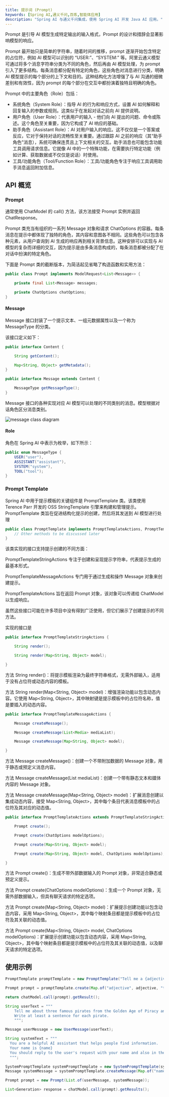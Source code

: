 ```yaml
---
title: 提示词 (Prompt)
keywords: [Spring AI,通义千问,百炼,智能体应用]
description: "Spring AI 与通义千问集成，使用 Spring AI 开发 Java AI 应用。"
---
```


Prompt 是引导 AI 模型生成特定输出的输入格式，Prompt 的设计和措辞会显著影响模型的响应。

Prompt 最开始只是简单的字符串，随着时间的推移，prompt 逐渐开始包含特定的占位符，例如 AI 模型可以识别的 “USER:”、“SYSTEM:” 等。阿里云通义模型可通过将多个消息字符串分类为不同的角色，然后再由 AI 模型处理，为 prompt 引入了更多结构。每条消息都分配有特定的角色，这些角色对消息进行分类，明确 AI 模型提示的每个部分的上下文和目的。这种结构化方法增强了与 AI 沟通的细微差别和有效性，因为 prompt 的每个部分在交互中都扮演着独特且明确的角色。

Prompt 中的主要角色（Role）包括：

* 系统角色（System Role）：指导 AI 的行为和响应方式，设置 AI 如何解释和回复输入的参数或规则。这类似于在发起对话之前向 AI 提供说明。
* 用户角色（User Role）：代表用户的输入 - 他们向 AI 提出的问题、命令或陈述。这个角色至关重要，因为它构成了 AI 响应的基础。
* 助手角色（Assistant Role）：AI 对用户输入的响应。这不仅仅是一个答案或反应，它对于保持对话的流畅性至关重要。通过跟踪 AI 之前的响应（其“助手角色”消息），系统可确保连贯且上下文相关的交互。助手消息也可能包含功能工具调用请求信息。它就像 AI 中的一个特殊功能，在需要执行特定功能（例如计算、获取数据或不仅仅是说话）时使用。
* 工具/功能角色（Tool/Function Role）：工具/功能角色专注于响应工具调用助手消息返回附加信息。


## API 概览
### Prompt
通常使用 ChatModel 的 call() 方法，该方法接受 Prompt 实例并返回 ChatResponse。

Prompt 类充当有组织的一系列 Message 对象和请求 ChatOptions 的容器。每条消息在提示中都体现了独特的角色，其内容和意图各不相同。这些角色可以包含各种元素，从用户查询到 AI 生成的响应再到相关背景信息。这种安排可以实现与 AI 模型的复杂而详细的交互，因为提示是由多条消息构成的，每条消息都被分配了在对话中扮演的特定角色。

下面是 Prompt 类的截断版本，为简洁起见省略了构造函数和实用方法：

```java
public class Prompt implements ModelRequest<List<Message>> {

    private final List<Message> messages;

    private ChatOptions chatOptions;
}
```

#### Message
Message 接口封装了一个提示文本、一组元数据属性以及一个称为 MessageType 的分类。

该接口定义如下：

```java
public interface Content {

	String getContent();

	Map<String, Object> getMetadata();
}

public interface Message extends Content {

	MessageType getMessageType();
}
```

Message 接口的各种实现对应 AI 模型可以处理的不同类别的消息。模型根据对话角色区分消息类别。

![message class diagram](https://img.alicdn.com/imgextra/i4/O1CN01LoRnWM1iHkvWVQTbd_!!6000000004388-0-tps-4379-3653.jpg)


#### Role

角色在 Spring AI 中表示为枚举，如下所示：

```java
public enum MessageType {
	USER("user"),
	ASSISTANT("assistant"),
	SYSTEM("system"),
	TOOL("tool");
}
```

### Prompt Template

Spring AI 中用于提示模板的关键组件是 PromptTemplate 类。该类使用 Terence Parr 开发的 OSS StringTemplate 引擎来构建和管理提示。PromptTemplate 类旨在促进结构化提示的创建，然后将其发送到 AI 模型进行处理

```java
public class PromptTemplate implements PromptTemplateActions, PromptTemplateMessageActions {
    // Other methods to be discussed later
}
```

该类实现的接口支持提示创建的不同方面：

PromptTemplateStringActions 专注于创建和呈现提示字符串，代表提示生成的最基本形式。

PromptTemplateMessageActions 专门用于通过生成和操作 Message 对象来创建提示。

PromptTemplateActions 旨在返回 Prompt 对象，该对象可以传递给 ChatModel 以生成响应。

虽然这些接口可能在许多项目中没有得到广泛使用，但它们展示了创建提示的不同方法。

实现的接口是

```java
public interface PromptTemplateStringActions {

	String render();

	String render(Map<String, Object> model);

}
```

方法 String render()：将提示模板渲染为最终字符串格式，无需外部输入，适用于没有占位符或动态内容的模板。

方法 String render(Map<String, Object> model)：增强渲染功能以包含动态内容。它使用 Map<String, Object>，其中映射键是提示模板中的占位符名称，值是要插入的动态内容。

```java
public interface PromptTemplateMessageActions {

	Message createMessage();

    Message createMessage(List<Media> mediaList);

	Message createMessage(Map<String, Object> model);

}
```

方法 Message createMessage()：创建一个不带附加数据的 Message 对象，用于静态或预定义消息内容。

方法 Message createMessage(List<Media> mediaList)：创建一个带有静态文本和媒体内容的 Message 对象。

方法 Message createMessage(Map<String, Object> model)：扩展消息创建以集成动态内容，接受 Map<String, Object>，其中每个条目代表消息模板中的占位符及其对应的动态值。

```java
public interface PromptTemplateActions extends PromptTemplateStringActions {

	Prompt create();

	Prompt create(ChatOptions modelOptions);

	Prompt create(Map<String, Object> model);

	Prompt create(Map<String, Object> model, ChatOptions modelOptions);

}
```

方法 Prompt create()：生成不带外部数据输入的 Prompt 对象，非常适合静态或预定义提示。

方法 Prompt create(ChatOptions modelOptions)：生成一个 Prompt 对象，无需外部数据输入，但具有聊天请求的特定选项。

方法 Prompt create(Map<String, Object> model)：扩展提示创建功能以包含动态内容，采用 Map<String, Object>，其中每个映射条目都是提示模板中的占位符及其关联的动态值。

方法 Prompt create(Map<String, Object> model, ChatOptions modelOptions)：扩展提示创建功能以包含动态内容，采用 Map<String, Object>，其中每个映射条目都是提示模板中的占位符及其关联的动态值，以及聊天请求的特定选项。

## 使用示例

```java
PromptTemplate promptTemplate = new PromptTemplate("Tell me a {adjective} joke about {topic}");

Prompt prompt = promptTemplate.create(Map.of("adjective", adjective, "topic", topic));

return chatModel.call(prompt).getResult();
```



```java
String userText = """
    Tell me about three famous pirates from the Golden Age of Piracy and why they did.
    Write at least a sentence for each pirate.
    """;

Message userMessage = new UserMessage(userText);

String systemText = """
  You are a helpful AI assistant that helps people find information.
  Your name is {name}
  You should reply to the user's request with your name and also in the style of a {voice}.
  """;

SystemPromptTemplate systemPromptTemplate = new SystemPromptTemplate(systemText);
Message systemMessage = systemPromptTemplate.createMessage(Map.of("name", name, "voice", voice));

Prompt prompt = new Prompt(List.of(userMessage, systemMessage));

List<Generation> response = chatModel.call(prompt).getResults();
```